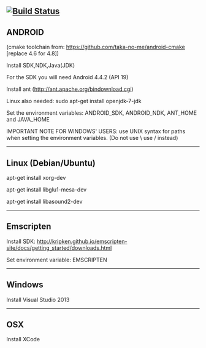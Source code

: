 [![Build Status](https://travis-ci.org/woodjazz/nsg-library.svg?branch=master)](https://travis-ci.org/woodjazz/nsg-library)
---------------------------
ANDROID
---------------------------
(cmake toolchain from: https://github.com/taka-no-me/android-cmake   [replace 4.6 for 4.8])

Install SDK,NDK,Java(JDK)

For the SDK you will need Android 4.4.2 (API 19)

Install ant (http://ant.apache.org/bindownload.cgi)

Linux also needed: sudo apt-get install openjdk-7-jdk

Set the environment variables: ANDROID_SDK, ANDROID_NDK, ANT_HOME and JAVA_HOME 

IMPORTANT NOTE FOR WINDOWS' USERS: use UNIX syntax for paths when setting the environment variables. (Do not use \ use / instead)

-------------------------
Linux (Debian/Ubuntu)
-------------------------
apt-get install xorg-dev

apt-get install libglu1-mesa-dev

apt-get install libasound2-dev

-------------------------
Emscripten
-------------------------
Install SDK: http://kripken.github.io/emscripten-site/docs/getting_started/downloads.html

Set environment variable: EMSCRIPTEN

-------------------------
Windows
-------------------------
Install Visual Studio 2013

-------------------------
OSX
-------------------------
Install XCode

